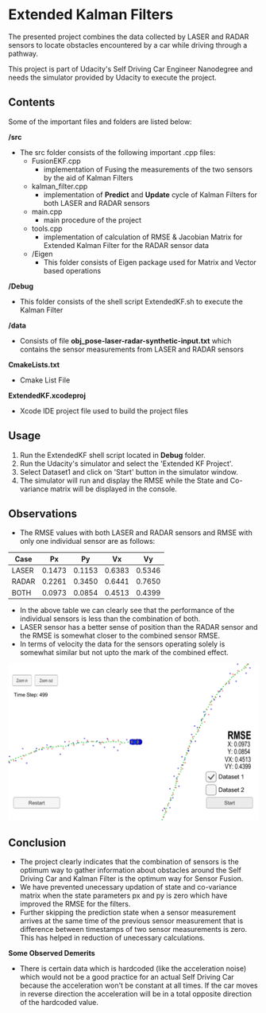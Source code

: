 
# Extended Kalman Filters

The presented project combines the data collected by LASER and RADAR sensors to locate obstacles encountered by a car while driving through a pathway.

This project is part of Udacity's Self Driving Car Engineer Nanodegree and needs the simulator provided by Udacity to execute the project.

## Contents

Some of the important files and folders are listed below:

**/src**
- The src folder consists of the following important .cpp files:
    - FusionEKF.cpp
        - implementation of Fusing the measurements of the two sensors by the aid of Kalman Filters
    - kalman_filter.cpp
        - implementation of **Predict** and **Update** cycle of Kalman Filters for both LASER and RADAR sensors
    - main.cpp
        - main procedure of the project
    - tools.cpp
        - implementation of calculation of RMSE & Jacobian Matrix for Extended Kalman Filter for the RADAR sensor data
    - /Eigen
        - This folder consists of Eigen package used for Matrix and Vector based operations

**/Debug**
- This folder consists of the shell script ExtendedKF.sh to execute the Kalman Filter

**/data**
- Consists of file **obj_pose-laser-radar-synthetic-input.txt** which contains the sensor measurements from LASER and RADAR sensors

**CmakeLists.txt**
- Cmake List File

**ExtendedKF.xcodeproj**
- Xcode IDE project file used to build the project files

## Usage

1. Run the ExtendedKF shell script located in **Debug** folder.
2. Run the Udacity's simulator and select the 'Extended KF Project'.
3. Select Dataset1 and click on 'Start' button in the simulator window.
4. The simulator will run and display the RMSE while the State and Co-variance matrix will be displayed in the console.

## Observations

- The RMSE values with both LASER and RADAR sensors and RMSE with only one individual sensor are as follows:

|Case  |Px    |Py    |Vx    |Vy    |
|------|------|------|------|------|
|LASER |0.1473|0.1153|0.6383|0.5346|
|RADAR |0.2261|0.3450|0.6441|0.7650|
|BOTH  |0.0973|0.0854|0.4513|0.4399|


- In the above table we can clearly see that the performance of the individual sensors is less than the combination of both.
- LASER sensor has a better sense of position than the RADAR sensor and the RMSE is somewhat closer to the combined sensor RMSE.
- In terms of velocity the data for the sensors operating solely is somewhat similar but not upto the mark of the combined effect.

![Extended Kalman Filters](output.png)

## Conclusion

- The project clearly indicates that the combination of sensors is the optimum way to gather information about obstacles around the Self Driving Car and Kalman Filter is the optimum way for Sensor Fusion.
- We have prevented unecessary updation of state and co-variance matrix when the state parameters px and py is zero which have improved the RMSE for the filters.
- Further skipping the prediction state when a sensor measurement arrives at the same time of the previous sensor measurement that is difference between timestamps of two sensor measurements is zero. This has helped in reduction of unecessary calculations.

**Some Observed Demerits**
- There is certain data which is hardcoded (like the acceleration noise) which would not be a good practice for an actual Self Driving Car because the acceleration won't be constant at all times. If the car moves in reverse direction the acceleration will be in a total opposite direction of the hardcoded value.
